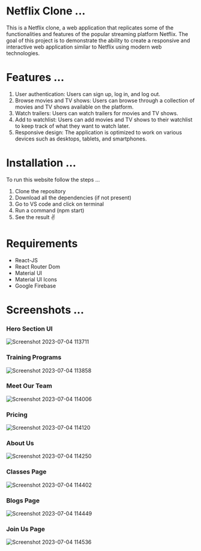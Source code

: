 # Netflix Clone ...

This is a Netflix clone, a web application that replicates some of the functionalities and features of the popular streaming platform Netflix. The goal of this project is to demonstrate the ability to create a responsive and interactive web application similar to Netflix using modern web technologies.

# Features ...

1.  User authentication: Users can sign up, log in, and log out.
2. Browse movies and TV shows: Users can browse through a collection of movies and TV shows available on the platform.
3. Watch trailers: Users can watch trailers for movies and TV shows.
4. Add to watchlist: Users can add movies and TV shows to their watchlist to keep track of what they want to watch later.
5. Responsive design: The application is optimized to work on various devices such as desktops, tablets, and smartphones.

# Installation ...

To run this website follow the steps ...

1. Clone the repository
2. Download all the dependencies (if not present)
3. Go to VS code and click on terminal
4. Run a command (npm start)
5. See the result ✌️

<h1> Requirements </h1>
<ul>
  <li>React-JS</li>
   <li>React Router Dom</li>
   <li>Material UI</li>
   <li>Material UI Icons</li>
   <li>Google Firebase</li>
</ul>

# Screenshots ...

<h3>Hero Section UI</h3>

![Screenshot 2023-07-04 113711](https://github.com/ManishKuPatra254/Gym-Website/assets/112771729/25cfa46e-fc4d-48ba-a01d-f8c80e5e7753)

<h3>Training Programs</h3>

![Screenshot 2023-07-04 113858](https://github.com/ManishKuPatra254/Gym-Website/assets/112771729/b39c04b5-5172-414d-8eb0-d3b8ba818bc3)

<h3>Meet Our Team </h3>

![Screenshot 2023-07-04 114006](https://github.com/ManishKuPatra254/Gym-Website/assets/112771729/49c11071-13a1-49e9-a6ed-8bad82cc27f6)

<h3>Pricing</h3>

![Screenshot 2023-07-04 114120](https://github.com/ManishKuPatra254/Gym-Website/assets/112771729/940d9c33-00ce-4a42-b953-914350a5f398)

<h3>About Us</h3>

![Screenshot 2023-07-04 114250](https://github.com/ManishKuPatra254/Gym-Website/assets/112771729/71ad48b6-f5a5-4465-a592-a3d775b31242)

<h3>Classes Page</h3>

![Screenshot 2023-07-04 114402](https://github.com/ManishKuPatra254/Gym-Website/assets/112771729/3db46f67-c48c-4257-93a9-6efd5fedfc4a)

<h3>Blogs Page</h3>

![Screenshot 2023-07-04 114449](https://github.com/ManishKuPatra254/Gym-Website/assets/112771729/17c8955e-8d51-4466-bac2-2899472f2032)

<h3>Join Us Page</h3>

![Screenshot 2023-07-04 114536](https://github.com/ManishKuPatra254/Gym-Website/assets/112771729/a25a3148-7bec-4ccd-ba4e-b0ffd2520a28)
